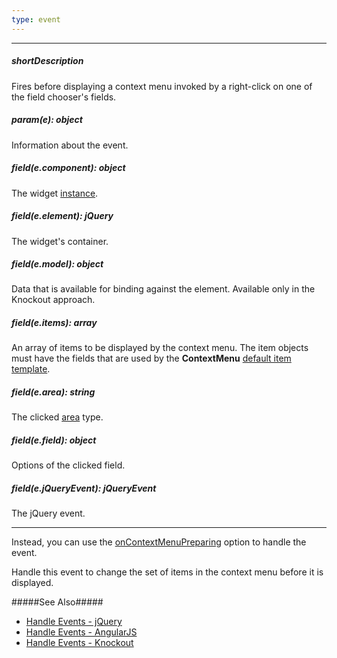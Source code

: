 ```yaml
---
type: event
---
```

---
##### shortDescription
Fires before displaying a context menu invoked by a right-click on one of the field chooser's fields.

##### param(e): object
Information about the event.

##### field(e.component): object
The widget <a href="/Documentation/16_1/ApiReference/UI_Widgets/dxPivotGrid/Methods/#instance">instance</a>.

##### field(e.element): jQuery
The widget's container.

##### field(e.model): object
Data that is available for binding against the element. Available only in the Knockout approach.

##### field(e.items): array
An array of items to be displayed by the context menu. The item objects must have the fields that are used by the <b>ContextMenu</b> <a href="/Documentation/16_1/ApiReference/UI_Widgets/dxContextMenu/Default_Item_Template">default item template</a>.

##### field(e.area): string
The clicked <a href="/Documentation/16_1/ApiReference/Data_Layer/PivotGridDataSource/Configuration/fields/#area">area</a> type.

##### field(e.field): object
Options of the clicked field.

##### field(e.jQueryEvent): jQueryEvent
The jQuery event.

---
Instead, you can use the [onContextMenuPreparing](/api-reference/10%20UI%20Widgets/dxPivotGridFieldChooser/1%20Configuration/onContextMenuPreparing.md '/Documentation/ApiReference/UI_Widgets/dxPivotGridFieldChooser/Configuration/#onContextMenuPreparing') option to handle the event.

Handle this event to change the set of items in the context menu before it is displayed.

#####See Also#####
- [Handle Events - jQuery](/concepts/10%20UI%20Widgets/0%20Basics/10%20Widget%20Basics%20-%20jQuery/15%20Handle%20Events.md '/Documentation/Guide/UI_Widgets/Basics/Widget_Basics_-_jQuery/#Handle_Events')
- [Handle Events - AngularJS](/concepts/10%20UI%20Widgets/0%20Basics/20%20Widget%20Basics%20-%20AngularJS/15%20Handle%20Events.md '/Documentation/Guide/UI_Widgets/Basics/Widget_Basics_-_AngularJS/#Handle_Events')
- [Handle Events - Knockout](/concepts/10%20UI%20Widgets/0%20Basics/25%20Widget%20Basics%20-%20Knockout/15%20Handle%20Events.md '/Documentation/Guide/UI_Widgets/Basics/Widget_Basics_-_Knockout/#Handle_Events')